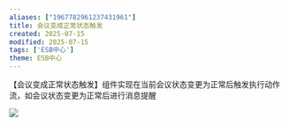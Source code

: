 ```yaml
---
aliases: ["1967782961237431961"]
title: 会议变成正常状态触发
created: 2025-07-15
modified: 2025-07-15
tags: ['ESB中心']
theme: ESB中心
---
```


【会议变成正常状态触发】组件实现在当前会议状态变更为正常后触发执行动作流，如会议状态变更为正常后进行消息提醒

![](10974654149b08a19c5f47862948d3b0.jpg)